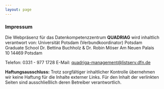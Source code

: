 ```yaml
---
layout: page
---
```


### **Impressum**

Die Webpräsenz für das Datenkompetenzzentrum **QUADRIAG** wird inhaltlich verantwort von:
Universität Potsdam (Verbundkoordinator)
Potsdam Graduate School
Dr. Bettina Buchholz & Dr. Robin Möser
Am Neuen Palais 10
14469 Potsdam

Telefon: 0331 - 977 1728
E-Mail: <quadriga-management@listserv.dfn.de>

**Haftungsausschluss:**
Trotz sorgfältiger inhaltlicher Kontrolle übernehmen wir keine Haftung für die Inhalte externer Links. Für den Inhalt der verlinkten Seiten sind ausschließlich deren Betreiber verantwortlich.
